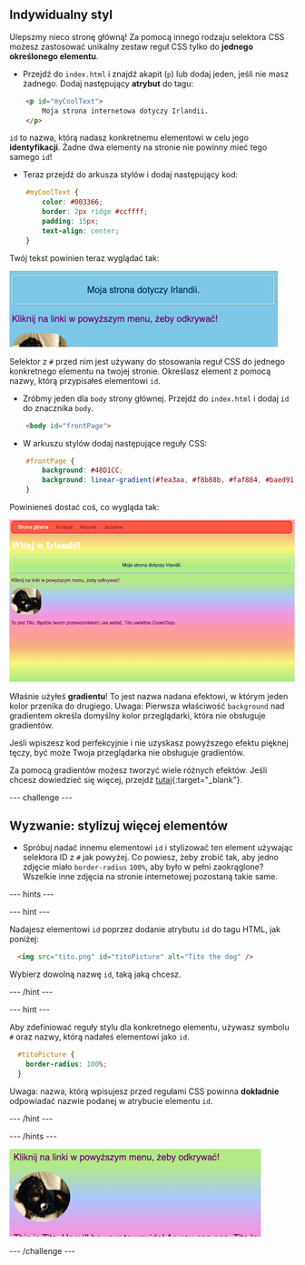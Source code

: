 ## Indywidualny styl

Ulepszmy nieco stronę główną! Za pomocą innego rodzaju selektora CSS możesz zastosować unikalny zestaw reguł CSS tylko do **jednego określonego elementu**.

+ Przejdź do `index.html` i znajdź akapit (`p`) lub dodaj jeden, jeśli nie masz żadnego. Dodaj następujący **atrybut** do tagu:

```html
    <p id="myCoolText">
        Moja strona internetowa dotyczy Irlandii.
    </p> 
```

`id` to nazwa, którą nadasz konkretnemu elementowi w celu jego **identyfikacji**. Żadne dwa elementy na stronie nie powinny mieć tego samego `id`!

+ Teraz przejdź do arkusza stylów i dodaj następujący kod:

```css
    #myCoolText {
        color: #003366;
        border: 2px ridge #ccffff;
        padding: 15px;
        text-align: center;
    }
```

Twój tekst powinien teraz wyglądać tak:

![Tekst w innym kolorze i obramowaniem wokół niego](images/paragraphIdStyle.png)

Selektor z `#` przed nim jest używany do stosowania reguł CSS do jednego konkretnego elementu na twojej stronie. Określasz element z pomocą nazwy, którą przypisałeś elementowi `id`.

+ Zróbmy jeden dla `body` strony głównej. Przejdź do `index.html` i dodaj `id` do znacznika `body`.

```html
    <body id="frontPage">
```

+ W arkuszu stylów dodaj następujące reguły CSS:

```css
    #frontPage {
        background: #48D1CC;
        background: linear-gradient(#fea3aa, #f8b88b, #faf884, #baed91, #baed91, #b2cefe, #f2a2e8, #fea3aa);
    }
```

Powinieneś dostać coś, co wygląda tak:

![Tło z tęczowym gradientem](images/frontPageIdStyles.png)

Właśnie użyłeś **gradientu**! To jest nazwa nadana efektowi, w którym jeden kolor przenika do drugiego. Uwaga: Pierwsza właściwość `background` nad gradientem określa domyślny kolor przeglądarki, która nie obsługuje gradientów.

Jeśli wpiszesz kod perfekcyjnie i nie uzyskasz powyższego efektu pięknej tęczy, być może Twoja przeglądarka nie obsługuje gradientów.

Za pomocą gradientów możesz tworzyć wiele różnych efektów. Jeśli chcesz dowiedzieć się więcej, przejdź [tutaj](http://dojo.soy/html2-css-gradients){:target="_blank"}.

\--- challenge \---

## Wyzwanie: stylizuj więcej elementów

+ Spróbuj nadać innemu elementowi `id` i stylizować ten element używając selektora ID z `#` jak powyżej. Co powiesz, żeby zrobić tak, aby jedno zdjęcie miało `border-radius` `100%`, aby było w pełni zaokrąglone? Wszelkie inne zdjęcia na stronie internetowej pozostaną takie same. 

\--- hints \---

\--- hint \---

Nadajesz elementowi `id` poprzez dodanie atrybutu `id` do tagu HTML, jak poniżej:

```html
  <img src="tito.png" id="titoPicture" alt="Tito the dog" />        
```

Wybierz dowolną nazwę `id`, taką jaką chcesz.

\--- /hint \---

\--- hint \---

Aby zdefiniować reguły stylu dla konkretnego elementu, używasz symbolu `#` oraz nazwy, którą nadałeś elementowi jako `id`.

```css
  #titoPicture {
    border-radius: 100%;
  }
```

Uwaga: nazwa, którą wpisujesz przed regułami CSS powinna **dokładnie** odpowiadać nazwie podanej w atrybucie elementu `id`.

\--- /hint \---

\--- /hints \---

![Okrągły obraz Tito z białą obwódką](images/titoPictureIdStyle.png)

\--- /challenge \---